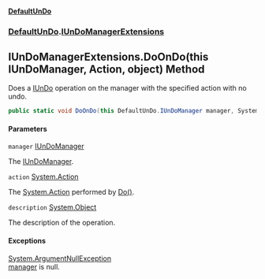 #### [DefaultUnDo](../../index.md 'index')
### [DefaultUnDo](../../index.md#DefaultUnDo 'DefaultUnDo').[IUnDoManagerExtensions](index.md 'DefaultUnDo\.IUnDoManagerExtensions')

## IUnDoManagerExtensions\.DoOnDo\(this IUnDoManager, Action, object\) Method

Does a [IUnDo](../IUnDo/index.md 'DefaultUnDo\.IUnDo') operation on the manager with the specified action with no undo\.

```csharp
public static void DoOnDo(this DefaultUnDo.IUnDoManager manager, System.Action action, object? description=null);
```
#### Parameters

<a name='DefaultUnDo.IUnDoManagerExtensions.DoOnDo(thisDefaultUnDo.IUnDoManager,System.Action,object).manager'></a>

`manager` [IUnDoManager](../IUnDoManager/index.md 'DefaultUnDo\.IUnDoManager')

The [IUnDoManager](../IUnDoManager/index.md 'DefaultUnDo\.IUnDoManager')\.

<a name='DefaultUnDo.IUnDoManagerExtensions.DoOnDo(thisDefaultUnDo.IUnDoManager,System.Action,object).action'></a>

`action` [System\.Action](https://docs.microsoft.com/en-us/dotnet/api/System.Action 'System\.Action')

The [System\.Action](https://docs.microsoft.com/en-us/dotnet/api/System.Action 'System\.Action') performed by [Do\(\)](../IUnDo/Do().md 'DefaultUnDo\.IUnDo\.Do\(\)')\.

<a name='DefaultUnDo.IUnDoManagerExtensions.DoOnDo(thisDefaultUnDo.IUnDoManager,System.Action,object).description'></a>

`description` [System\.Object](https://docs.microsoft.com/en-us/dotnet/api/System.Object 'System\.Object')

The description of the operation\.

#### Exceptions

[System\.ArgumentNullException](https://docs.microsoft.com/en-us/dotnet/api/System.ArgumentNullException 'System\.ArgumentNullException')  
[manager](DefaultUnDo/IUnDoManagerExtensions/DoOnDo(thisIUnDoManager,Action,object).md#DefaultUnDo.IUnDoManagerExtensions.DoOnDo(thisDefaultUnDo.IUnDoManager,System.Action,object).manager 'DefaultUnDo\.IUnDoManagerExtensions\.DoOnDo\(this DefaultUnDo\.IUnDoManager, System\.Action, object\)\.manager') is null\.